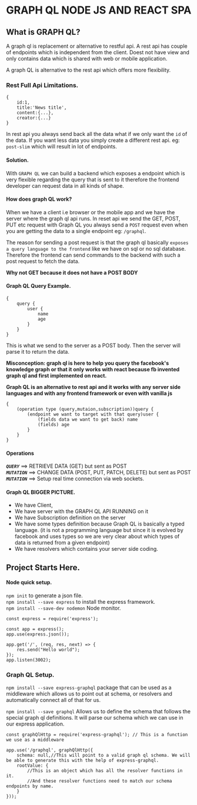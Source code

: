 # GRAPH QL NODE JS AND REACT SPA



## What is GRAPH QL?
A graph ql is replacement or alternative to restful api. A rest api
has couple of endpoints which is independent from the client. Doest not have view and only
contains data which is shared with web or mobile application.  

A graph QL is alternative to the rest api which offers more flexibility.

### Rest Full Api Limitations.
```
{
    id:1,
    title:'News title',
    content:{...},
    creator:{...}
}
```
In rest api you always send back all the data what if we only want the `id` of the data.
If you want less data you simply create a different rest api. eg: `post-slim` which will result in lot of endpoints.

#### Solution.
With `GRAPH QL` we can build a backend which exposes a endpoint which is very flexible regarding
the query that is sent to it therefore the frontend developer can request data in all kinds of shape.
 
#### How does graph QL work?
When we have a client i.e browser or the mobile app and we have the server where the graph ql api runs. In reset api
we send the GET, POST, PUT etc request with Graph QL you always send a `POST` request even when you are getting the data to a single endpoint eg: `/graphql`.

The reason for sending a post request is that the graph ql basically `exposes a query language to the frontend` like we have on sql or no sql database. Therefore the frontend can send
commands to the backend with such a post request to fetch the data.

**Why not GET because it does not have a POST BODY**


#### Graph QL Query Example.
```
{
    query {
        user {
            name
            age
        }
    }
}
```
This is what we send to the server as a POST body. Then the server will parse it to return the data.

**Misconception: graph ql is here to help you query the facebook's knowledge graph or that it only works with react  because fb invented graph ql and first implemented on react.**

**Graph QL is an alternative to rest api and it works with any server side languages and with any frontend framework or even with vanilla js**


```
{
    (operation type (query,mutaion,subscription))query {
        (endpoint we want to target with that query)user {
            (fields data we want to get back) name
            (fields) age
        }
    }
}
```

#### Operations
_**`QUERY`**_ ==>       RETRIEVE DATA (GET) but sent as POST  
_**`MUTATION`**_ ==>    CHANGE DATA (POST, PUT, PATCH, DELETE) but sent as POST  
_**`MUTATION`**_ ==>    Setup real time connection via web sockets.  

#### Graph QL BIGGER PICTURE.
* We have Client,
* We have server with the GRAPH QL API RUNNING on it
* We have Subscription definition on the server 
* We have some types definition because Graph QL is basically a typed language. (it is not a programming language but
since it is evolved by facebook and uses types so we are very clear about which types of data is returned from a given endpoint)
* We have resolvers which contains your server side coding.



## Project Starts Here.
#### Node quick setup.
`npm init` to generate a json file.  
`npm install --save express` to install the express framework.  
`npm install --save-dev nodemon` Node monitor.

```
const express = require('express');

const app = express();
app.use(express.json());

app.get('/', (req, res, next) => {
    res.send("Hello world");
});
app.listen(3002);
```

### Graph QL Setup.
`npm install --save express-graphql` package that can be used as a middleware which allows us to point out at schema, or resolvers
and automatically connect all of that for us.

`npm install --save graphql` Allows us to define the schema that follows the special graph ql definitions. It will parse our schema which we can use in our 
express application. 

```
const graphQlHttp = require('express-graphql'); // This is a function we use as a middleware

app.use('/graphql', graphQlHttp({
    schema: null,//This will point to a valid graph ql schema. We will be able to generate this with the help of express-graphql.
    rootValue: {
        //This is an object which has all the resolver functions in it.
        //And these resolver functions need to match our schema endpoints by name.
    }
}));
```